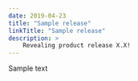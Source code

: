 ```yaml
---
date: 2019-04-23
title: "Sample release"
linkTitle: "Sample release"
description: >
    Revealing product release X.X!
---
```


Sample text
